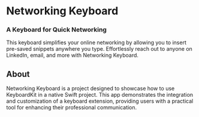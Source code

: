 # Networking Keyboard

### A Keyboard for Quick Networking

This keyboard simplifies your online networking by allowing you to insert pre-saved snippets anywhere you type. Effortlessly reach out to anyone on LinkedIn, email, and more with Networking Keyboard.

## About

Networking Keyboard is a project designed to showcase how to use KeyboardKit in a native Swift project. This app demonstrates the integration and customization of a keyboard extension, providing users with a practical tool for enhancing their professional communication.
